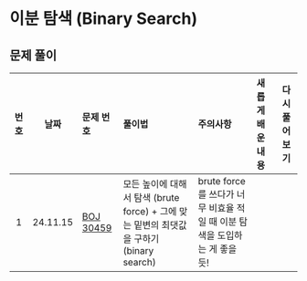 # 이분 탐색 (Binary Search)

## 문제 풀이

| 번호 |    날짜    | 문제 번호                                              | 풀이법                                                              | 주의사항                                            | 새롭게 배운 내용 | 다시 풀어보기 |
|:--:|:--------:|:---------------------------------------------------|:-----------------------------------------------------------------|:------------------------------------------------|:----------|:-------:|
| 1  | 24.11.15 | [BOJ 30459](https://www.acmicpc.net/problem/30459) | 모든 높이에 대해서 탐색 (brute force) + 그에 맞는 밑변의 최댓값을 구하기 (binary search) | brute force를 쓰다가 너무 비효율 적일 때 이분 탐색을 도입하는 게 좋을듯! |           |         |
